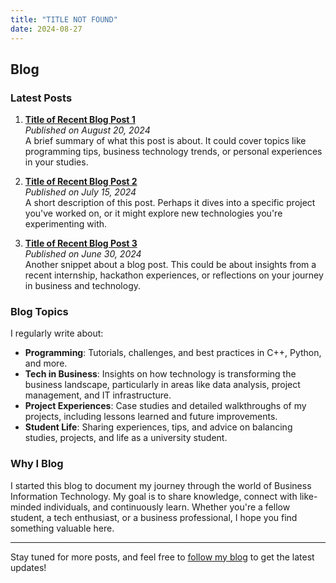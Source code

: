 ```yaml
---
title: "TITLE NOT FOUND"
date: 2024-08-27
---
```


## Blog

### Latest Posts
1. **[Title of Recent Blog Post 1](#)**  
   *Published on August 20, 2024*  
   A brief summary of what this post is about. It could cover topics like programming tips, business technology trends, or personal experiences in your studies.

2. **[Title of Recent Blog Post 2](#)**  
   *Published on July 15, 2024*  
   A short description of this post. Perhaps it dives into a specific project you've worked on, or it might explore new technologies you're experimenting with.

3. **[Title of Recent Blog Post 3](#)**  
   *Published on June 30, 2024*  
   Another snippet about a blog post. This could be about insights from a recent internship, hackathon experiences, or reflections on your journey in business and technology.

### Blog Topics
I regularly write about:
- **Programming**: Tutorials, challenges, and best practices in C++, Python, and more.
- **Tech in Business**: Insights on how technology is transforming the business landscape, particularly in areas like data analysis, project management, and IT infrastructure.
- **Project Experiences**: Case studies and detailed walkthroughs of my projects, including lessons learned and future improvements.
- **Student Life**: Sharing experiences, tips, and advice on balancing studies, projects, and life as a university student.

### Why I Blog
I started this blog to document my journey through the world of Business Information Technology. My goal is to share knowledge, connect with like-minded individuals, and continuously learn. Whether you're a fellow student, a tech enthusiast, or a business professional, I hope you find something valuable here.

---

Stay tuned for more posts, and feel free to [follow my blog](#) to get the latest updates!
